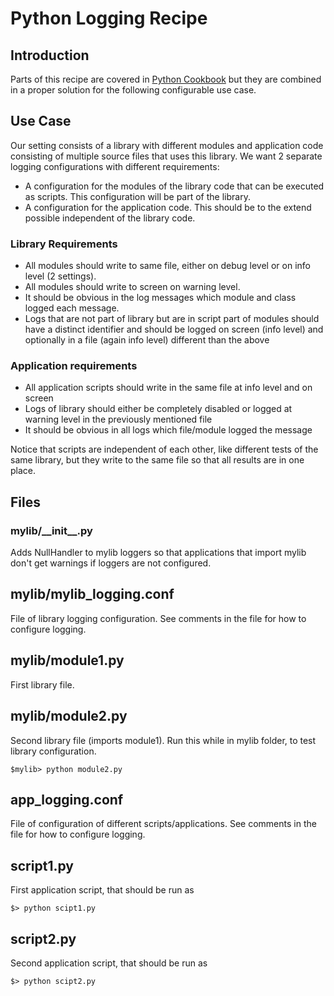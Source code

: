 # Python Logging Recipe

## Introduction
Parts of this recipe are covered in [Python Cookbook](https://docs.python.org/2/howto/logging-cookbook.html) 
but they are combined in a proper solution for the following configurable use case.

## Use Case
Our setting consists of a library with different modules and application code 
consisting of multiple source files that uses this library. 
We want 2 separate logging configurations with different requirements:
 
 * A configuration for the modules of the library code that can be executed as scripts. 
 This configuration will be part of the library.
 * A configuration for the application code. This should be to the extend possible independent of the library code.

### Library Requirements
* All modules should write to same file, either on debug level or on info level (2 settings).
* All modules should write to screen on warning level.
* It should be obvious in the log messages which module and class logged each message.
* Logs that are not part of library but are in script part of modules should have a
distinct identifier and should be logged on screen (info level)
and optionally in a file (again info level) different than the above

### Application requirements
* All application scripts should write in the same file at info level and on screen
* Logs of library should either be completely disabled 
or logged at warning level in the previously mentioned file
* It should be obvious in all logs which file/module logged the message

Notice that scripts are independent of each other,
like different tests of the same library, but 
they write to the same file so that all results are in one place.

## Files

### mylib/\_\_init\_\_.py

Adds NullHandler to mylib loggers so that applications
that import mylib don't get warnings if loggers are not configured.

## mylib/mylib_logging.conf

File of library logging configuration.
See comments in the file for how to configure logging.

## mylib/module1.py

First library file.

## mylib/module2.py

Second library file (imports module1).
Run this while in mylib folder, to test library configuration.

    $mylib> python module2.py

## app_logging.conf
File of configuration of different scripts/applications.
See comments in the file for how to configure logging.

## script1.py
First application script, that should be run as

    $> python scipt1.py

## script2.py
Second application script, that should be run as

    $> python scipt2.py
